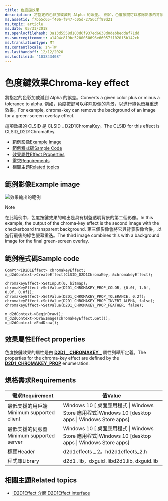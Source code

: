 ```yaml
---
title: 色度鍵效果
description: 將指定的色彩加或減到 Alpha 的誤差。 例如，色度按鍵可以移除影像的背景，以進行綠色螢幕重迭效果。
ms.assetid: f7bb5c65-f406-f947-c05d-2756cff99d21
ms.topic: article
ms.date: 05/31/2018
ms.openlocfilehash: 3a13d5558d103d6f937ed6638d0debbeddaf71dd
ms.sourcegitcommit: a1494c819bc5200050696e66057f1020f5b142cb
ms.translationtype: MT
ms.contentlocale: zh-TW
ms.lasthandoff: 12/12/2020
ms.locfileid: "103843408"
---
```

# <a name="chroma-key-effect"></a><span data-ttu-id="100ee-104">色度鍵效果</span><span class="sxs-lookup"><span data-stu-id="100ee-104">Chroma-key effect</span></span>

<span data-ttu-id="100ee-105">將指定的色彩加或減到 Alpha 的誤差。</span><span class="sxs-lookup"><span data-stu-id="100ee-105">Converts a given color plus or minus a tolerance to alpha.</span></span> <span data-ttu-id="100ee-106">例如，色度按鍵可以移除影像的背景，以進行綠色螢幕重迭效果。</span><span class="sxs-lookup"><span data-stu-id="100ee-106">For example, chroma-key can remove the background of an image for a green-screen overlay effect.</span></span>

<span data-ttu-id="100ee-107">這項效果的 CLSID 是 CLSID \_ D2D1ChromaKey。</span><span class="sxs-lookup"><span data-stu-id="100ee-107">The CLSID for this effect is CLSID\_D2D1ChromaKey.</span></span>

-   [<span data-ttu-id="100ee-108">範例影像</span><span class="sxs-lookup"><span data-stu-id="100ee-108">Example Image</span></span>](#example-image)
-   [<span data-ttu-id="100ee-109">範例程式碼</span><span class="sxs-lookup"><span data-stu-id="100ee-109">Sample Code</span></span>](#sample-code)
-   [<span data-ttu-id="100ee-110">效果屬性</span><span class="sxs-lookup"><span data-stu-id="100ee-110">Effect Properties</span></span>](#effect-properties)
-   [<span data-ttu-id="100ee-111">需求</span><span class="sxs-lookup"><span data-stu-id="100ee-111">Requirements</span></span>](#requirements)
-   [<span data-ttu-id="100ee-112">相關主題</span><span class="sxs-lookup"><span data-stu-id="100ee-112">Related topics</span></span>](#related-topics)

## <a name="example-image"></a><span data-ttu-id="100ee-113">範例影像</span><span class="sxs-lookup"><span data-stu-id="100ee-113">Example image</span></span>

![效果輸出的範例](images/chromakey-effect.png)

> [!Note]  
> <span data-ttu-id="100ee-115">在此範例中，色度按鍵效果的輸出是具有棋盤透明背景的第二個影像。</span><span class="sxs-lookup"><span data-stu-id="100ee-115">In this example, the output of the chroma-key effect is the second image with the checkerboard transparent background.</span></span> <span data-ttu-id="100ee-116">第三個影像會將它與背景影像合併，以進行最後的綠色螢幕重迭。</span><span class="sxs-lookup"><span data-stu-id="100ee-116">The third image combines this with a background image for the final green-screen overlay.</span></span>

## <a name="sample-code"></a><span data-ttu-id="100ee-117">範例程式碼</span><span class="sxs-lookup"><span data-stu-id="100ee-117">Sample code</span></span>

```cppcx
ComPtr<ID2D1Effect> chromakeyEffect;
m_d2dContext->CreateEffect(CLSID_D2D1ChromaKey, &chromakeyEffect);
 
chromakeyEffect->SetInput(0, bitmap);
chromaKeyEffect->SetValue(D2D1_CHROMAKEY_PROP_COLOR, {0.0f, 1.0f, 0.0f, 0.0f});
chromakeyEffect->SetValue(D2D1_CHROMAKEY_PROP_TOLERANCE, 0.2f);
chromakeyEffect->SetValue(D2D1_CHROMAKEY_PROP_INVERT_ALPHA, false);
chromakeyEffect->SetValue(D2D1_CHROMAKEY_PROP_FEATHER, false);
 
m_d2dContext->BeginDraw();
m_d2dContext->DrawImage(chromakeyEffect.Get());
m_d2dContext->EndDraw();
```

## <a name="effect-properties"></a><span data-ttu-id="100ee-118">效果屬性</span><span class="sxs-lookup"><span data-stu-id="100ee-118">Effect properties</span></span>

<span data-ttu-id="100ee-119">色度按鍵效果的屬性是由 [**D2D1 \_ CHROMAKEY \_**](/windows/desktop/api/d2d1effects_2/ne-d2d1effects_2-d2d1_chromakey_prop) 屬性列舉所定義。</span><span class="sxs-lookup"><span data-stu-id="100ee-119">The properties for the chroma-key effect are defined by the [**D2D1\_CHROMAKEY\_PROP**](/windows/desktop/api/d2d1effects_2/ne-d2d1effects_2-d2d1_chromakey_prop) enumeration.</span></span>

## <a name="requirements"></a><span data-ttu-id="100ee-120">規格需求</span><span class="sxs-lookup"><span data-stu-id="100ee-120">Requirements</span></span>

| <span data-ttu-id="100ee-121">需求</span><span class="sxs-lookup"><span data-stu-id="100ee-121">Requirement</span></span> | <span data-ttu-id="100ee-122">值</span><span class="sxs-lookup"><span data-stu-id="100ee-122">Value</span></span> |
|--------------------------|---------------------------------------------------|
| <span data-ttu-id="100ee-123">最低支援的用戶端</span><span class="sxs-lookup"><span data-stu-id="100ee-123">Minimum supported client</span></span> | <span data-ttu-id="100ee-124">Windows 10 \[ 桌面應用程式 \| Windows Store 應用程式\]</span><span class="sxs-lookup"><span data-stu-id="100ee-124">Windows 10 \[desktop apps \| Windows Store apps\]</span></span> |
| <span data-ttu-id="100ee-125">最低支援的伺服器</span><span class="sxs-lookup"><span data-stu-id="100ee-125">Minimum supported server</span></span> | <span data-ttu-id="100ee-126">Windows 10 \[ 桌面應用程式 \| Windows Store 應用程式\]</span><span class="sxs-lookup"><span data-stu-id="100ee-126">Windows 10 \[desktop apps \| Windows Store apps\]</span></span> |
| <span data-ttu-id="100ee-127">標頭</span><span class="sxs-lookup"><span data-stu-id="100ee-127">Header</span></span>                   | <span data-ttu-id="100ee-128">d2d1effects \_ 2。h</span><span class="sxs-lookup"><span data-stu-id="100ee-128">d2d1effects\_2.h</span></span>                                  |
| <span data-ttu-id="100ee-129">程式庫</span><span class="sxs-lookup"><span data-stu-id="100ee-129">Library</span></span>                  | <span data-ttu-id="100ee-130">d2d1 .lib，dxguid .lib</span><span class="sxs-lookup"><span data-stu-id="100ee-130">d2d1.lib, dxguid.lib</span></span>                              |

## <a name="related-topics"></a><span data-ttu-id="100ee-131">相關主題</span><span class="sxs-lookup"><span data-stu-id="100ee-131">Related topics</span></span>

* [<span data-ttu-id="100ee-132">ID2D1Effect 介面</span><span class="sxs-lookup"><span data-stu-id="100ee-132">ID2D1Effect interface</span></span>](/windows/desktop/api/d2d1_1/nn-d2d1_1-id2d1effect)
